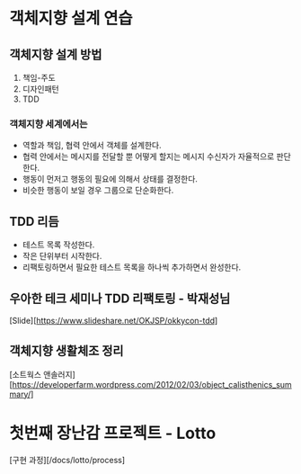 # 객체지향 설계 연습

## 객체지향 설계 방법
1. 책임-주도 
2. 디자인패턴
3. TDD

### 객체지향 세계에서는
- 역할과 책임, 협력 안에서 객체를 설계한다.
- 협력 안에서는 메시지를 전달할 뿐 어떻게 할지는 메시지 수신자가 자율적으로 판단한다.
- 행동이 먼저고 행동의 필요에 의해서 상태를 결정한다.
- 비슷한 행동이 보일 경우 그룹으로 단순화한다.

## TDD 리듬
- 테스트 목록 작성한다.
- 작은 단위부터 시작한다.
- 리팩토링하면서 필요한 테스트 목록을 하나씩 추가하면서 완성한다.

## 우아한 테크 세미나 TDD 리팩토링 - 박재성님
[Slide][https://www.slideshare.net/OKJSP/okkycon-tdd]

## 객체지향 생활체조 정리
[소트웍스 앤솔러지][https://developerfarm.wordpress.com/2012/02/03/object_calisthenics_summary/]


# 첫번째 장난감 프로젝트 - Lotto
[구현 과정][/docs/lotto/process]
